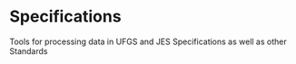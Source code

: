 # Specifications
Tools for processing data in UFGS and JES Specifications as well as other Standards
